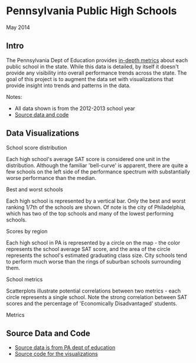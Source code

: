 <nav><a href='/'><div id='logo'></div></a></nav>

# Pennsylvania Public High Schools

May 2014

## Intro

The Pennsylvania Dept of Education provides [in-depth metrics](http://paschoolperformance.org/) about each public school in the state. While this data is detailed, by itself it doesn't provide any visibility into overall performance trends across the state. The goal of this project is to augment the data set with visualizations that provide insight into trends and patterns in the data.

Notes:
- All data shown is from the 2012-2013 school year
- [Source data and code](#sources)

## Data Visualizations

<p class='graph_header'>School score distribution</p>
<p class='graph_desc'>Each high school's average SAT score is considered one unit in the distribution. Although the familiar 'bell-curve' is apparent, there are quite a few schools on the left side of the performance spectrum with substantially worse performance than the median.</p>

<div id='distribution_graph_container' class='graph_container'>
  <div id='distribution_graph' class='graph'></div>
  <div id='distribution_graph_legend_1' class='legend'></div>
</div>

<p class='graph_header'>Best and worst schools</p>
<p class='graph_desc'>Each high school is represented by a vertical bar. Only the best and worst ranking 1/7th of the schools are shown. Of note is the city of Philadelphia, which has two of the top schools and many of the lowest performing schools.</p>

<div id='ranking_graph_container' class='graph_container'>
  <div id='ranking_graph' class='graph'></div>
  <div id='ranking_graph_legend_1' class='legend'></div>
  <div id='ranking_graph_controls'></div>
</div>

<p class='graph_header'>Scores by region</p>
<p class='graph_desc'>Each high school in PA is represented by a circle on the map - the color represents the school average SAT score, and the area of the circle represents the school's estimated graduating class size. City schools tend to perform much worse than the rings of suburban schools surrounding them.</p>

<div id='regional_graph_container' class='graph_container'>
  <div id='regional_graph' class='graph'></div>
  <div id='regional_graph_legend_1' class='legend'></div>
  <div id='regional_graph_legend_2' class='legend'></div>
</div>

<p class='graph_header'>School metrics</p>
<p class='graph_desc'>Scatterplots illustrate potential correlations between two metrics - each circle represents a single school. Note the strong correlation between SAT scores and the percentage of 'Economically Disadvantaged' students.</p>

<div id='scatterplot_graph_container' class='graph_container'>
  <div id='scatterplot_graph' class='graph'></div>
  <div id='scatterplot_controls'>
    Metrics    
  </div>
</div>

## <a name="sources">Source Data and Code</a>
- [Source data is from PA dept of education](http://paschoolperformance.org/Downloads)
- [Source code for the visualizations](https://github.com/mstubna/pa_schools)
